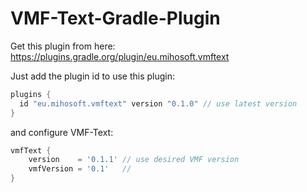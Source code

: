 # VMF-Text-Gradle-Plugin

Get this plugin from here: https://plugins.gradle.org/plugin/eu.mihosoft.vmftext

Just add the plugin id to use this plugin:

```gradle
plugins {
  id "eu.mihosoft.vmftext" version "0.1.0" // use latest version
}
```

and configure VMF-Text:

```gradle
vmfText {
    version    = '0.1.1' // use desired VMF version
    vmfVersion = '0.1'   //
}
```
